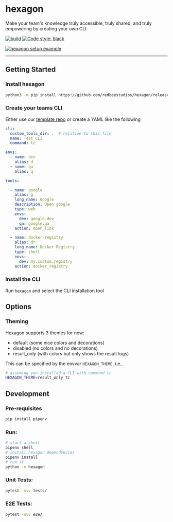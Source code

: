 # hexagon
Make your team's knowledge truly accessible, truly shared, and truly empowering by creating your own CLI.

[![build](https://github.com/redbeestudios/hexagon/actions/workflows/python-package.yml/badge.svg)](https://github.com/redbeestudios/hexagon/actions/workflows/python-package.yml)
[![Code style: black](https://img.shields.io/badge/code%20style-black-000000.svg)](https://github.com/psf/black)

[![hexagon setup example](https://user-images.githubusercontent.com/11464844/141402773-2fa1e859-cbe7-43a2-87e8-81620307167f.gif)](https://asciinema.org/a/Mk8of7EC0grfsSgWYrEdGCjdF)

---

## Getting Started

### Install hexagon
```bash
python3 -m pip install https://github.com/redbeestudios/hexagon/releases/download/v0.23.3/hexagon-0.23.3.tar.gz
```

### Create your teams CLI

Either use our [template repo](https://github.com/redbeestudios/hexagon-tools) or create a YAML like the following
```yaml
cli:
  custom_tools_dir: .  # relative to this file
  name: Test CLI
  command: tc

envs:
  - name: dev
    alias: d
  - name: qa
    alias: q

tools:

  - name: google
    alias: g
    long_name: Google
    description: Open google
    type: web
    envs:
      dev: google.dev
      qa: google.qa
    action: open_link

  - name: docker-registry
    alias: dr
    long_name: Docker Registry
    type: shell
    envs:
      dev: my.custom.registry
    action: docker_registry
```

### Install the CLI

Run `hexagon` and select the CLI installation tool

## Options

### Theming

Hexagon supports 3 themes for now:

 - default (some nice colors and decorations)
 - disabled (no colors and no decorations)
 - result_only (with colors but only shows the result logs)

This can be specified by the envvar `HEXAGON_THEME`, i.e.,

```bash
# assuming you installed a CLI with command tc
HEXAGON_THEME=result_only tc
```


## Development

### Pre-requisites

```bash
pip install pipenv
```

### Run:

```bash
# start a shell
pipenv shell
# install hexagon dependencies
pipenv install
# run it
python -m hexagon
```

### Unit Tests:

```bash
pytest -svv tests/
```

### E2E Tests:

```bash
pytest -svv e2e/
```
